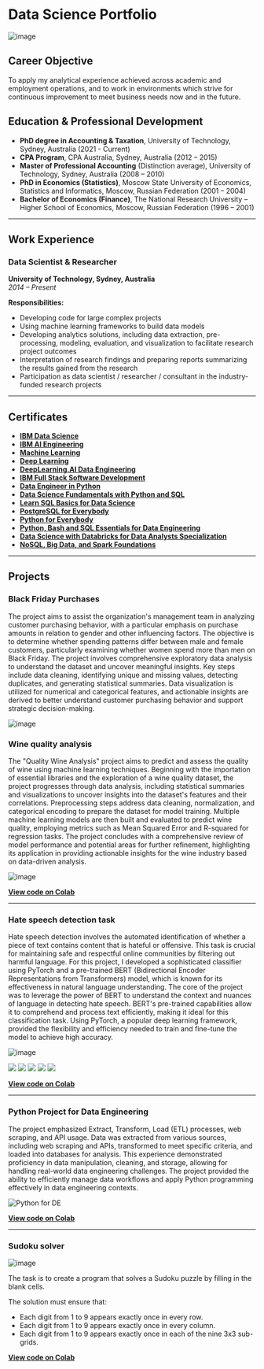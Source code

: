 # Data Science Portfolio
![image](https://github.com/Michael-S777/portfolio/assets/61314039/73fe024d-14de-4e18-9fd4-7d1bd357e0cf)


## Career Objective
To apply my analytical experience achieved across academic and employment operations, and to work in environments which strive for continuous improvement to meet business needs now and in the future.

## Education & Professional Development

- **PhD degree in Accounting & Taxation**, University of Technology, Sydney, Australia (2021 - Current)
- **CPA Program**,
  CPA Australia, Sydney, Australia (2012 – 2015)
- **Master of Professional Accounting** (Distinction average),
  University of Technology, Sydney, Australia (2008 – 2010)
- **PhD in Economics (Statistics)**,
  Moscow State University of Economics, Statistics and Informatics, Moscow, Russian Federation (2001 – 2004)
- **Bachelor of Economics (Finance)**,
  The National Research University – Higher School of Economics, Moscow, Russian Federation (1996 – 2001)

---
## Work Experience

### Data Scientist & Researcher
**University of Technology, Sydney, Australia**  
*2014 – Present*

**Responsibilities:**
- Developing code for large complex projects
- Using machine learning frameworks to build data models
- Developing analytics solutions, including data extraction, pre-processing, modeling, evaluation, and visualization to facilitate research project outcomes
- Interpretation of research findings and preparing reports summarizing the results gained from the research
- Participation as data scientist / researcher / consultant in the industry-funded research projects

--- 
## Certificates
- **[IBM Data Science](https://www.coursera.org/account/accomplishments/professional-cert/SP56FSEAQ5ZA)**
- **[IBM AI Engineering](https://www.coursera.org/account/accomplishments/professional-cert/4MAWWWYUJKMA)**
- **[Machine Learning](https://www.coursera.org/account/accomplishments/specialization/MEBN2FNAVPZL)**
- **[Deep Learning](https://www.coursera.org/account/accomplishments/specialization/BAVSUCCGB96R)**
- **[DeepLearning.AI Data Engineering](https://www.coursera.org/account/accomplishments/professional-cert/GXWHKNCQY08O)**
- **[IBM Full Stack Software Development](https://www.coursera.org/account/accomplishments/professional-cert/6J9WSUDD7HNJ)**
- **[Data Engineer in Python](https://www.datacamp.com/statement-of-accomplishment/track/9d517315d67ac2e34c5765717fb7f560d85d69e8?raw=1)**
- **[Data Science Fundamentals with Python and SQL](https://www.coursera.org/account/accomplishments/specialization/29NQSAB3ZAZ7)**
- **[Learn SQL Basics for Data Science](https://www.coursera.org/account/accomplishments/specialization/7JZT6H3TH4HK)**
- **[PostgreSQL for Everybody](https://www.coursera.org/account/accomplishments/specialization/743399HD1JT7)**
- **[Python for Everybody](https://www.coursera.org/account/accomplishments/specialization/N3P27B9BC4G7)**
- **[Python, Bash and SQL Essentials for Data Engineering](https://www.coursera.org/account/accomplishments/specialization/1R860J8ZVAHN)**
- **[Data Science with Databricks for Data Analysts Specialization](https://coursera.org/share/1833c6ce3e91d225bfd509b8a46cedb6)**
- **[NoSQL, Big Data, and Spark Foundations](https://www.coursera.org/account/accomplishments/specialization/AGMONTFA4HAA)**

---
## Projects

### Black Friday Purchases
The project aims to assist the organization's management team in analyzing customer purchasing behavior, with a particular emphasis on purchase amounts in relation to gender and other influencing factors. The objective is to determine whether spending patterns differ between male and female customers, particularly examining whether women spend more than men on Black Friday. The project involves comprehensive exploratory data analysis to understand the dataset and uncover meaningful insights. Key steps include data cleaning, identifying unique and missing values, detecting duplicates, and generating statistical summaries. Data visualization is utilized for numerical and categorical features, and actionable insights are derived to better understand customer purchasing behavior and support strategic decision-making.

![image](https://github.com/user-attachments/assets/7cfde9e6-28d6-48c0-b207-8f2ff2a87399)



### Wine quality analysis
The "Quality Wine Analysis" project aims to predict and assess the quality of wine using machine learning techniques. Beginning with the importation of essential libraries and the exploration of a wine quality dataset, the project progresses through data analysis, including statistical summaries and visualizations to uncover insights into the dataset's features and their correlations. Preprocessing steps address data cleaning, normalization, and categorical encoding to prepare the dataset for model training. Multiple machine learning models are then built and evaluated to predict wine quality, employing metrics such as Mean Squared Error and R-squared for regression tasks. The project concludes with a comprehensive review of model performance and potential areas for further refinement, highlighting its application in providing actionable insights for the wine industry based on data-driven analysis.


![image](https://github.com/user-attachments/assets/54453745-32c9-4394-9a9e-281cc08b5ff8)


**[View code on Colab](https://colab.research.google.com/drive/1icNFHcw1B6Mwi_rgaKRt2QNT6_7mUJWS?usp=sharing)**

---
### Hate speech detection task
Hate speech detection involves the automated identification of whether a piece of text contains content that is hateful or offensive. This task is crucial for maintaining safe and respectful online communities by filtering out harmful language. For this project, I developed a sophisticated classifier using PyTorch and a pre-trained BERT (Bidirectional Encoder Representations from Transformers) model, which is known for its effectiveness in natural language understanding.
The core of the project was to leverage the power of BERT to understand the context and nuances of language in detecting hate speech. BERT's pre-trained capabilities allow it to comprehend and process text efficiently, making it ideal for this classification task. Using PyTorch, a popular deep learning framework, provided the flexibility and efficiency needed to train and fine-tune the model to achieve high accuracy.

![image](https://github.com/user-attachments/assets/77a13acc-dbc6-4ec0-a959-9adb8ff3ba23)


[![](https://img.shields.io/badge/Python-white?logo=Python)](#) [![](https://img.shields.io/badge/Jupyter-white?logo=Jupyter)](#) [![](https://img.shields.io/badge/PyTorch-white?logo=pytorch)](#) [![](https://img.shields.io/badge/Twitter-white?logo=Twitter)](#) [![](https://img.shields.io/badge/HuggingFace_Transformers-white?logo=huggingface)](#)

**[View code on Colab](https://colab.research.google.com/drive/1d_q0vUpgwmbN7imUcdsbuDwJ61OuBjvO?usp=sharing)**

---
### Python Project for Data Engineering
The project emphasized Extract, Transform, Load (ETL) processes, web scraping, and API usage. Data was extracted from various sources, including web scraping and APIs, transformed to meet specific criteria, and loaded into databases for analysis. This experience demonstrated proficiency in data manipulation, cleaning, and storage, allowing for handling real-world data engineering challenges. The project provided the ability to efficiently manage data workflows and apply Python programming effectively in data engineering contexts.

![Python for DE](https://github.com/user-attachments/assets/617f1686-69b5-44e1-b829-b344f148c02a)

**[View code on Colab](https://colab.research.google.com/drive/1Hh-G_HKm93DOQV2QLuwZVIzoy0uX83mP?usp=sharing)**

---
### Sudoku solver
![image](https://github.com/user-attachments/assets/fe72c0b4-fcff-4244-ade4-c04fc65f4e7e)

The task is to create a program that solves a Sudoku puzzle by filling in the blank cells.

The solution must ensure that:

- Each digit from 1 to 9 appears exactly once in every row.
- Each digit from 1 to 9 appears exactly once in every column.
- Each digit from 1 to 9 appears exactly once in each of the nine 3x3 sub-grids.

**[View code on Colab](https://colab.research.google.com/drive/1XG8HPPZ5oSMzKllwFQ1t7OffBgYX9ZJE?usp=sharing)**
